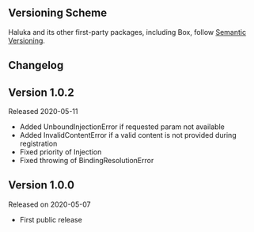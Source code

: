 ## Versioning Scheme

Haluka and its other first-party packages, including Box, follow [Semantic Versioning](https://semver.org/).

## Changelog

## Version 1.0.2

Released 2020-05-11

- Added UnboundInjectionError if requested param not available
- Added InvalidContentError if a valid content is not provided during registration
- Fixed priority of Injection
- Fixed throwing of BindingResolutionError

## Version 1.0.0

Released on 2020-05-07

- First public release
